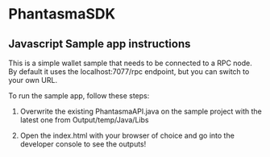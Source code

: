 # PhantasmaSDK

## Javascript Sample app instructions

This is a simple wallet sample that needs to be connected to a RPC node. By default it uses the localhost:7077/rpc endpoint, but you can switch to your own URL.

To run the sample app, follow these steps:

1. Overwrite the existing PhantasmaAPI.java on the sample project with the latest one from Output/temp/Java/Libs

2. Open the index.html with your browser of choice and go into the developer console to see the outputs!